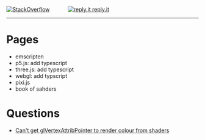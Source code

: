 [![StackOverflow](https://stackexchange.com/users/flair/7322082.png)](https://stackoverflow.com/users/5577765/rabbid76?tab=profile) &nbsp;&nbsp;&nbsp;&nbsp;&nbsp;&nbsp;&nbsp;&nbsp;&nbsp;&nbsp; [![reply.it](resource/logo/Repl_it_logo_80.png) reply.it](https://repl.it/repls/folder/PyGame%20Examples)

---

# Pages

- emscripten
- p5.js: add typescript
- three.js: add typescript
- webgl: add typscript
- pixi.js
- book of sahders

# Questions

- [Can't get glVertexAttribPointer to render colour from shaders](https://stackoverflow.com/questions/50519828/applying-a-perspective-transformation-matrix-from-gimp-into-a-glsl-shader/50522311#50522311)